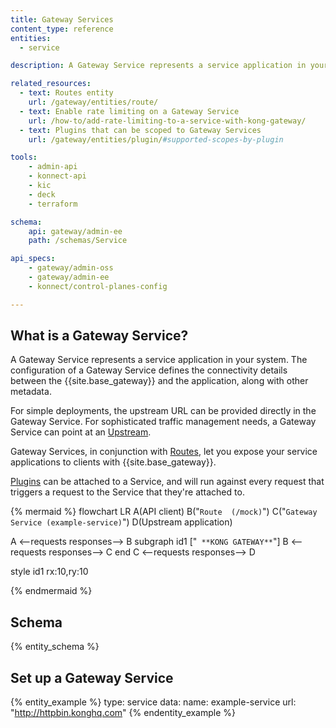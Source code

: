 ```yaml
---
title: Gateway Services
content_type: reference
entities:
  - service

description: A Gateway Service represents a service application in your system.

related_resources:
  - text: Routes entity
    url: /gateway/entities/route/
  - text: Enable rate limiting on a Gateway Service
    url: /how-to/add-rate-limiting-to-a-service-with-kong-gateway/
  - text: Plugins that can be scoped to Gateway Services
    url: /gateway/entities/plugin/#supported-scopes-by-plugin

tools:
    - admin-api
    - konnect-api
    - kic
    - deck
    - terraform

schema:
    api: gateway/admin-ee
    path: /schemas/Service

api_specs:
    - gateway/admin-oss
    - gateway/admin-ee
    - konnect/control-planes-config

---
```


## What is a Gateway Service?

A Gateway Service represents a service application in your system. 
The configuration of a Gateway Service defines the connectivity details between the {{site.base_gateway}} and the application, along with other metadata.

For simple deployments, the upstream URL can be provided directly in the Gateway Service. For sophisticated traffic management needs, a Gateway Service can point at an [Upstream](/gateway/entities/upstream/).

Gateway Services, in conjunction with [Routes](/gateway/entities/route/), let you expose your service applications to clients with {{site.base_gateway}}.

[Plugins](/gateway/entities/plugin/) can be attached to a Service, and will run against every request that triggers a request to the Service that they're attached to.

<!--vale off -->

{% mermaid %}
flowchart LR
  A(API client)
  B("`Route 
  (/mock)`")
  C("`Gateway Service
  (example-service)`")
  D(Upstream 
  application)
  
  A <--requests
  responses--> B
  subgraph id1 ["`
  **KONG GATEWAY**`"]
    B <--requests
    responses--> C
  end
  C <--requests
  responses--> D

  style id1 rx:10,ry:10
  
{% endmermaid %}

<!--vale on -->

## Schema

{% entity_schema %}

## Set up a Gateway Service

{% entity_example %}
type: service
data:
  name: example-service
  url: "http://httpbin.konghq.com"
{% endentity_example %}
